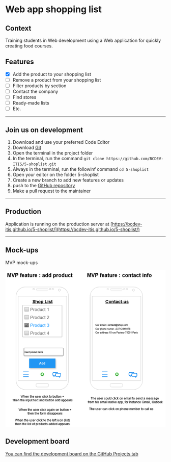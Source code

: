 # Web app shopping list

## Context

Training students in Web development using a Web application for quickly creating food courses.

## Features

- [x] Add the product to your shopping list
- [ ] Remove a product from your shopping list
- [ ] Filter products by section
- [ ] Contact the company
- [ ] Find stores
- [ ] Ready-made lists
- [ ] Etc.

---

## Join us on development

1. Download and use your preferred Code Editor
2. Download [Git](https://git-scm.com/downloads)
3. Open the terminal in the project folder
4. In the terminal, run the command  `git clone https://github.com/BCDEV-ITIS/5-shoplist.git`
5. Always in the terminal, run the followinf command `cd 5-shoplist`
6. Open your editor on the folder 5-shoplist
7. Create a new branch to add new features or updates
8. push to the [GitHub repository](https://github.com/BCDEV-ITIS/5-shoplist.git)
9. Make a pull request to the maintainer

---

## Production

Application is running on the production server at [https://bcdev-itis.github.io/5-shoplist/](https://bcdev-itis.github.io/5-shoplist/)


---

## Mock-ups

MVP mock-ups

![mvp](./mock-up/mvp.png)

## Development board

[You can find the development board on the GitHub Projects tab](https://github.com/orgs/BCDEV-ITIS/projects/3)